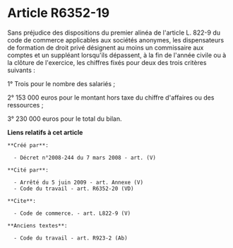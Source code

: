 # Article R6352-19

Sans préjudice des dispositions du premier alinéa de l'article L. 822-9 du code de commerce applicables aux sociétés
anonymes, les dispensateurs de formation de droit privé désignent au moins un commissaire aux comptes et un suppléant
lorsqu'ils dépassent, à la fin de l'année civile ou à la clôture de l'exercice, les chiffres fixés pour deux des trois
critères suivants : 

1° Trois pour le nombre des salariés ; 

2° 153 000 euros pour le montant hors taxe du chiffre d'affaires ou des ressources ; 

3° 230 000 euros pour le total du bilan.

**Liens relatifs à cet article**

	**Créé par**:

	  - Décret n°2008-244 du 7 mars 2008 - art. (V)

	**Cité par**:

	  - Arrêté du 5 juin 2009 - art. Annexe (V)
	  - Code du travail - art. R6352-20 (VD)

	**Cite**:

	  - Code de commerce. - art. L822-9 (V)

	**Anciens textes**:

	  - Code du travail - art. R923-2 (Ab)
